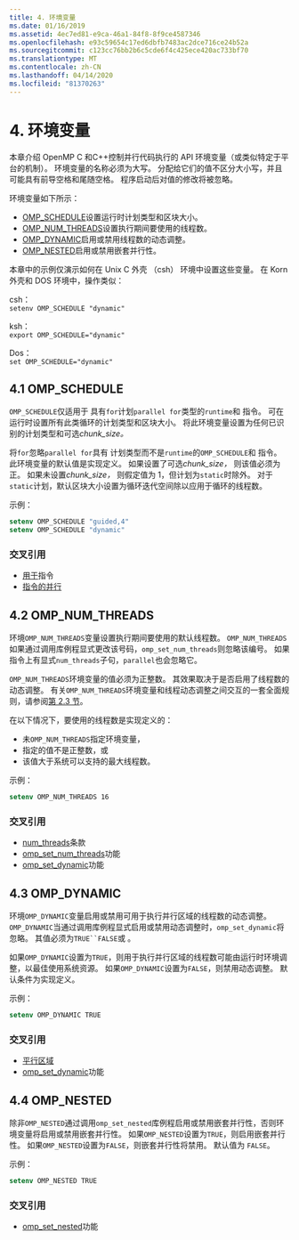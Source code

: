 ```yaml
---
title: 4. 环境变量
ms.date: 01/16/2019
ms.assetid: 4ec7ed81-e9ca-46a1-84f8-8f9ce4587346
ms.openlocfilehash: e93c59654c17ed6dbfb7483ac2dce716ce24b52a
ms.sourcegitcommit: c123cc76bb2b6c5cde6f4c425ece420ac733bf70
ms.translationtype: MT
ms.contentlocale: zh-CN
ms.lasthandoff: 04/14/2020
ms.locfileid: "81370263"
---
```

# <a name="4-environment-variables"></a>4. 环境变量

本章介绍 OpenMP C 和C++控制并行代码执行的 API 环境变量（或类似特定于平台的机制）。  环境变量的名称必须为大写。 分配给它们的值不区分大小写，并且可能具有前导空格和尾随空格。  程序启动后对值的修改将被忽略。

环境变量如下所示：

- [OMP_SCHEDULE](#41-omp_schedule)设置运行时计划类型和区块大小。
- [OMP_NUM_THREADS](#42-omp_num_threads)设置执行期间要使用的线程数。
- [OMP_DYNAMIC](#43-omp_dynamic)启用或禁用线程数的动态调整。
- [OMP_NESTED](#44-omp_nested)启用或禁用嵌套并行性。

本章中的示例仅演示如何在 Unix C 外壳 （csh） 环境中设置这些变量。 在 Korn 外壳和 DOS 环境中，操作类似：

csh：  
`setenv OMP_SCHEDULE "dynamic"`

ksh：  
`export OMP_SCHEDULE="dynamic"`

Dos：  
`set OMP_SCHEDULE="dynamic"`

## <a name="41-omp_schedule"></a><a name="41-omp_schedule"></a>4.1 OMP_SCHEDULE

`OMP_SCHEDULE`仅适用于 具有`for`计划`parallel for`类型的`runtime`和 指令。 可在运行时设置所有此类循环的计划类型和区块大小。 将此环境变量设置为任何已识别的计划类型和可选*chunk_size。*

将`for`忽略`parallel for`具有 计划类型而不是`runtime`的`OMP_SCHEDULE`和 指令。 此环境变量的默认值是实现定义。 如果设置了可选*chunk_size，* 则该值必须为正。 如果未设置*chunk_size，* 则假定值为 1，但计划为`static`时除外。 对于`static`计划，默认区块大小设置为循环迭代空间除以应用于循环的线程数。

示例：

```csh
setenv OMP_SCHEDULE "guided,4"
setenv OMP_SCHEDULE "dynamic"
```

### <a name="cross-references"></a>交叉引用

- [用于](2-directives.md#241-for-construct)指令
- [指令的并行](2-directives.md#251-parallel-for-construct)

## <a name="42-omp_num_threads"></a><a name="42-omp_num_threads"></a>4.2 OMP_NUM_THREADS

环境`OMP_NUM_THREADS`变量设置执行期间要使用的默认线程数。 `OMP_NUM_THREADS`如果通过调用库例程显式更改该号码，`omp_set_num_threads`则忽略该编号。 如果指令上有显式`num_threads`子句，`parallel`也会忽略它。

`OMP_NUM_THREADS`环境变量的值必须为正整数。 其效果取决于是否启用了线程数的动态调整。 有关`OMP_NUM_THREADS`环境变量和线程动态调整之间交互的一套全面规则，请参阅[第 2.3 节](2-directives.md#23-parallel-construct)。

在以下情况下，要使用的线程数是实现定义的：

- 未`OMP_NUM_THREADS`指定环境变量，
- 指定的值不是正整数，或
- 该值大于系统可以支持的最大线程数。

示例：

```csh
setenv OMP_NUM_THREADS 16
```

### <a name="cross-references"></a>交叉引用

- [num_threads](2-directives.md#23-parallel-construct)条款
- [omp_set_num_threads](3-run-time-library-functions.md#311-omp_set_num_threads-function)功能
- [omp_set_dynamic](3-run-time-library-functions.md#317-omp_set_dynamic-function)功能

## <a name="43-omp_dynamic"></a><a name="43-omp_dynamic"></a>4.3 OMP_DYNAMIC

环境`OMP_DYNAMIC`变量启用或禁用可用于执行并行区域的线程数的动态调整。 `OMP_DYNAMIC`当通过调用库例程显式启用或禁用动态调整时，`omp_set_dynamic`将忽略。 其值必须为`TRUE``FALSE`或 。

如果`OMP_DYNAMIC`设置为`TRUE`，则用于执行并行区域的线程数可能由运行时环境调整，以最佳使用系统资源。  如果`OMP_DYNAMIC`设置为`FALSE`，则禁用动态调整。 默认条件为实现定义。

示例：

```csh
setenv OMP_DYNAMIC TRUE
```

### <a name="cross-references"></a>交叉引用

- [平行区域](2-directives.md#23-parallel-construct)
- [omp_set_dynamic](3-run-time-library-functions.md#317-omp_set_dynamic-function)功能

## <a name="44-omp_nested"></a><a name="44-omp_nested"></a>4.4 OMP_NESTED

除非`OMP_NESTED`通过调用`omp_set_nested`库例程启用或禁用嵌套并行性，否则环境变量将启用或禁用嵌套并行性。 如果`OMP_NESTED`设置为`TRUE`，则启用嵌套并行性。 如果`OMP_NESTED`设置为`FALSE`，则嵌套并行性将禁用。 默认值为 `FALSE`。

示例：

```csh
setenv OMP_NESTED TRUE
```

### <a name="cross-reference"></a>交叉引用

- [omp_set_nested](3-run-time-library-functions.md#319-omp_set_nested-function)功能
